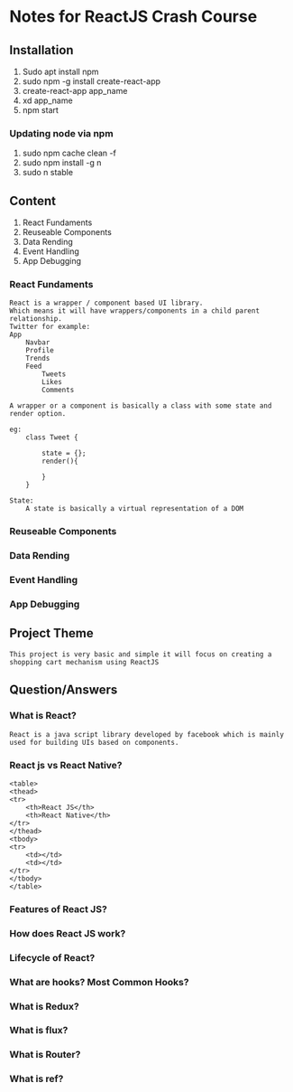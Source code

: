 # Notes for ReactJS Crash Course

## Installation

1. Sudo apt install npm
2. sudo npm -g install create-react-app
3. create-react-app app_name
4. xd app_name
5. npm start

### Updating node via npm

1. sudo npm cache clean -f
2. sudo npm install -g n
3. sudo n stable

## Content

1. React Fundaments
2. Reuseable Components
3. Data Rending
4. Event Handling
5. App Debugging

### React Fundaments

    React is a wrapper / component based UI library.
    Which means it will have wrappers/components in a child parent relationship.
    Twitter for example:
    App
        Navbar
        Profile
        Trends
        Feed
            Tweets
            Likes
            Comments

    A wrapper or a component is basically a class with some state and render option.

    eg:
        class Tweet {

            state = {};
            render(){

            }
        }

    State:
        A state is basically a virtual representation of a DOM 

### Reuseable Components

### Data Rending

### Event Handling

### App Debugging

## Project Theme

    This project is very basic and simple it will focus on creating a shopping cart mechanism using ReactJS

## Question/Answers

### What is React?

    React is a java script library developed by facebook which is mainly used for building UIs based on components.

### React js vs React Native?

    <table>
    <thead>
    <tr>
        <th>React JS</th>
        <th>React Native</th>
    </tr>
    </thead>
    <tbody>
    <tr>
        <td></td>
        <td></td>
    </tr>
    </tbody>
    </table>

### Features of React JS?

### How does React JS work?

### Lifecycle of React?

### What are hooks? Most Common Hooks?

### What is Redux?

### What is flux?

### What is Router?

### What is ref?
